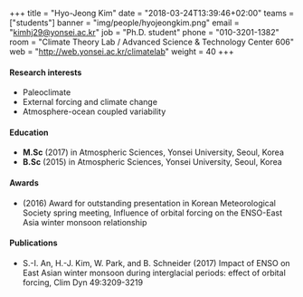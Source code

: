 ﻿+++
title = "Hyo-Jeong Kim"
date = "2018-03-24T13:39:46+02:00"
teams = ["students"]
banner = "img/people/hyojeongkim.png"
email = "kimhj29@yonsei.ac.kr"
job = "Ph.D. student"
phone = "010-3201-1382"
room = "Climate Theory Lab / Advanced Science & Technology Center 606"
web = "http://web.yonsei.ac.kr/climatelab"
weight = 40
+++

#### Research interests
+ Paleoclimate
+ External forcing and climate change
+ Atmosphere-ocean coupled variability

#### Education
 + **M.Sc** (2017) in Atmospheric Sciences, Yonsei University, Seoul, Korea
 + **B.Sc** (2015) in Atmospheric Sciences, Yonsei University, Seoul, Korea

#### Awards
 + (2016) Award for outstanding presentation in Korean Meteorological Society spring meeting, Influence of orbital forcing on the ENSO-East Asia winter monsoon relationship

#### Publications
+ S.-I. An, H.-J. Kim, W. Park, and B. Schneider (2017) Impact of ENSO on East Asian winter monsoon
during interglacial periods: effect of orbital forcing, Clim Dyn 49:3209-3219
